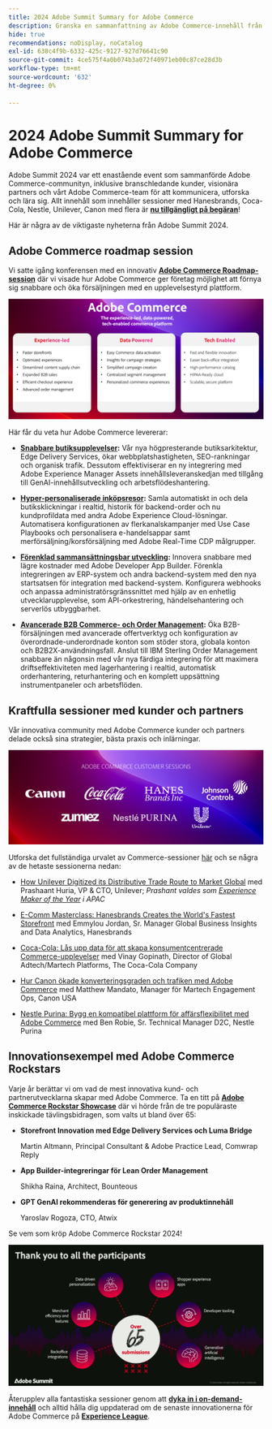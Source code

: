 ```yaml
---
title: 2024 Adobe Summit Summary for Adobe Commerce
description: Granska en sammanfattning av Adobe Commerce-innehåll från 2024 års Adobe Summit-event.
hide: true
recommendations: noDisplay, noCatalog
exl-id: 638c4f9b-6332-425c-9127-927d76641c90
source-git-commit: 4ce575f4a0b074b3a072f40971eb00c87ce28d3b
workflow-type: tm+mt
source-wordcount: '632'
ht-degree: 0%

---
```


# 2024 Adobe Summit Summary for Adobe Commerce

Adobe Summit 2024 var ett enastående event som sammanförde Adobe Commerce-communityn, inklusive branschledande kunder, visionära partners och vårt Adobe Commerce-team för att kommunicera, utforska och lära sig. Allt innehåll som innehåller sessioner med Hanesbrands, Coca-Cola, Nestle, Unilever, Canon med flera är [**nu tillgängligt på begäran**](https://business.adobe.com/summit/2024/sessions.html?Track=Commerce)!

Här är några av de viktigaste nyheterna från Adobe Summit 2024.

## Adobe Commerce roadmap session

Vi satte igång konferensen med en innovativ [**Adobe Commerce Roadmap-session**](https://business.adobe.com/summit/2024/sessions/adobe-commerce-2024-product-roadmap-review-s432.html) där vi visade hur Adobe Commerce ger företag möjlighet att förnya sig snabbare och öka försäljningen med en upplevelsestyrd plattform.

![En skärmbild av en dator](../../assets/events/image1.png)

Här får du veta hur Adobe Commerce levererar:

- **[Snabbare butiksupplevelser](https://experienceleague.adobe.com/developer/commerce/storefront/):** Vår nya högpresterande butiksarkitektur, Edge Delivery Services, ökar webbplatshastigheten, SEO-rankningar och organisk trafik. Dessutom effektiviserar en ny integrering med Adobe Experience Manager Assets innehållsleveranskedjan med tillgång till GenAI-innehållsutveckling och arbetsflödeshantering.

- **[Hyper-personaliserade inköpsresor](https://experienceleague.adobe.com/en/docs/commerce-admin/customers/customers-menu/personalize-scale):** Samla automatiskt in och dela butiksklickningar i realtid, historik för backend-order och nu kundprofildata med andra Adobe Experience Cloud-lösningar. Automatisera konfigurationen av flerkanalskampanjer med Use Case Playbooks och personalisera e-handelsappar samt merförsäljning/korsförsäljning med Adobe Real-Time CDP målgrupper.

- **[Förenklad sammansättningsbar utveckling](https://developer.adobe.com/commerce/extensibility/app-development/learning-path/):** Innovera snabbare med lägre kostnader med Adobe Developer App Builder. Förenkla integreringen av ERP-system och andra backend-system med den nya startsatsen för integration med backend-system. Konfigurera webhooks och anpassa administratörsgränssnittet med hjälp av en enhetlig utvecklarupplevelse, som API-orkestrering, händelsehantering och serverlös utbyggbarhet.

- **[Avancerade B2B Commerce- och Order Management](https://experienceleague.adobe.com/en/docs/commerce-admin/b2b/introduction):** Öka B2B-försäljningen med avancerade offertverktyg och konfiguration av överordnade-underordnade konton som stöder stora, globala konton och B2B2X-användningsfall. Anslut till IBM Sterling Order Management snabbare än någonsin med vår nya färdiga integrering för att maximera driftseffektiviteten med lagerhantering i realtid, automatisk orderhantering, returhantering och en komplett uppsättning instrumentpaneler och arbetsflöden.

## Kraftfulla sessioner med kunder och partners

Vår innovativa community med Adobe Commerce kunder och partners delade också sina strategier, bästa praxis och inlärningar.

![En grupp logotyper på en lila bakgrund](../../assets/events/image2.png)

Utforska det fullständiga urvalet av Commerce-sessioner [här](https://business.adobe.com/summit/2024/sessions.html?Track=Commerce) och se några av de hetaste sessionerna nedan:

- [How Unilever Digitized its Distributive Trade Route to Market Global](https://business.adobe.com/summit/2024/sessions/how-unilever-digitized-its-distributive-trade-rout-s430.html) med Prashaant Huria, VP &amp; CTO, Unilever; *Prashant valdes som [Experience Maker of the Year](https://www.adobeexperienceawards.com/stories2024) i APAC*

- [E-Comm Masterclass: Hanesbrands Creates the World&#39;s Fastest Storefront](https://business.adobe.com/summit/2024/sessions/ecomm-masterclass-hanesbrands-creates-the-worlds-f-s435.html) med Emmylou Jordan, Sr. Manager Global Business Insights and Data Analytics, Hanesbrands

- [Coca-Cola: Lås upp data för att skapa konsumentcentrerade Commerce-upplevelser](https://business.adobe.com/summit/2024/sessions/cocacola-unlocking-data-to-create-consumercentric-s434.html) med Vinay Gopinath, Director of Global Adtech/Martech Platforms, The Coca-Cola Company

- [Hur Canon ökade konverteringsgraden och trafiken med Adobe Commerce](https://business.adobe.com/summit/2024/sessions/how-canon-increased-conversion-rates-and-traffic-u-s438.html) med Matthew Mandato, Manager för Martech Engagement Ops, Canon USA

- [Nestle Purina: Bygg en kompatibel plattform för affärsflexibilitet med Adobe Commerce](https://business.adobe.com/summit/2024/sessions/purina-takes-composable-commerce-approach-to-boost-s437.html) med Ben Robie, Sr. Technical Manager D2C, Nestle Purina

## Innovationsexempel med Adobe Commerce Rockstars

Varje år berättar vi om vad de mest innovativa kund- och partnerutvecklarna skapar med Adobe Commerce. Ta en titt på **[Adobe Commerce Rockstar Showcase](https://business.adobe.com/summit/2024/sessions/adobe-commerce-rockstar-showcase-s431.html)** där vi hörde från de tre populäraste inskickade tävlingsbidragen, som valts ut bland över 65:

- **Storefront Innovation med Edge Delivery Services och Luma Bridge**

  Martin Altmann, Principal Consultant &amp; Adobe Practice Lead, Comwrap Reply

- **App Builder-integreringar för Lean Order Management**

  Shikha Raina, Architect, Bounteous

- **GPT GenAI rekommenderas för generering av produktinnehåll**

  Yaroslav Rogoza, CTO, Atwix

Se vem som kröp Adobe Commerce Rockstar 2024!

![En skärmbild av en svart bakgrund med vit text och ikoner](../../assets/events/image3.png)

Återupplev alla fantastiska sessioner genom att **[dyka in i on-demand-innehåll](https://business.adobe.com/summit/2024/sessions.html?Track=Commerce)** och alltid hålla dig uppdaterad om de senaste innovationerna för Adobe Commerce på [**Experience League**](https://experienceleague.adobe.com/en/docs/commerce-admin/start/about).

